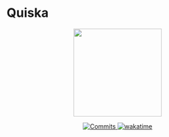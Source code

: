 # Quiska

<p align="center">
  <img src="https://github.com/KKA-0/Quiska/assets/85556603/2aef8fd2-6ef2-4044-80e1-5c4e7829238c" width="200" height="200">
  
</p>
<p align="center">

<a href="https://github.com/KKA-0/Quiska/commits/main" target="_blank">
  <img src="https://badgen.net/github/commits/KKA-0/Quiska/main?icon=github&color=green" alt="Commits">
</a>
<a href="https://wakatime.com/badge/user/ea9792e5-799b-44a2-a25f-c28679dbaa38/project/1441d29c-ba4f-47d4-8162-4bcd220d4b98"><img src="https://wakatime.com/badge/user/ea9792e5-799b-44a2-a25f-c28679dbaa38/project/1441d29c-ba4f-47d4-8162-4bcd220d4b98.svg" alt="wakatime">
</a>

</p>

